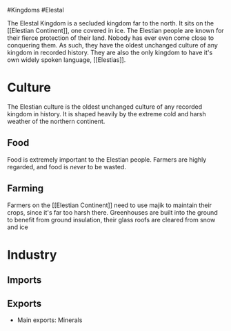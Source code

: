 #Kingdoms #Elestal 

The Elestal Kingdom is a secluded kingdom far to the north. It sits on the [[Elestian Continent]], one covered in ice. The Elestian people are known for their fierce protection of their land. Nobody has ever even come close to conquering them. As such, they have the oldest unchanged culture of any kingdom in recorded history. They are also the only kingdom to have it's own widely spoken language, [[Elestias]].
# Culture
The Elestian culture is the oldest unchanged culture of any recorded kingdom in history. It is shaped heavily by the extreme cold and harsh weather of the northern continent.
## Food
Food is extremely important to the Elestian people. Farmers are highly regarded, and food is *never* to be wasted. 
## Farming
Farmers on the [[Elestian Continent]] need to use majik to maintain their crops, since it's far too harsh there. Greenhouses are built into the ground to benefit from ground insulation, their glass roofs are cleared from snow and ice 
# Industry
## Imports
## Exports
- Main exports: Minerals